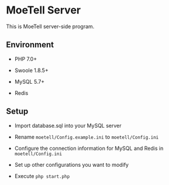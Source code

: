 # MoeTell Server

This is MoeTell server-side program.

## Environment

* PHP 7.0+

* Swoole 1.8.5+

* MySQL 5.7+

* Redis

## Setup

* Import database.sql into your MySQL server

* Rename `moetell/Config.example.ini` to `moetell/Config.ini`

* Configure the connection information for MySQL and Redis in `moetell/Config.ini`

* Set up other configurations you want to modify

* Execute `php start.php`